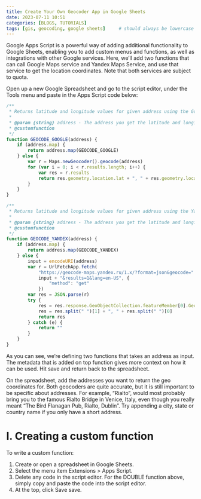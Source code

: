 ```yaml
---
title: Create Your Own Geocoder App in Google Sheets
date: 2023-07-11 10:51
categories: [BLOGS, TUTORIALS]
tags: [gis, geocoding, google sheets]     # should always be lowercase
---
```


Google Apps Script is a powerful way of adding additional functionality to Google Sheets, enabling you to add custom menus and functions, as well as integrations with other Google services. Here, we’ll add two functions that can call Google Maps service and Yandex Maps Service, and use that service to get the location coordinates. Note that both services are subject to quota.

Open up a new Google Spreadsheet and go to the script editor, under the Tools menu and paste in the Apps Script code below:

```Javascript
/**
 * Returns latitude and longitude values for given address using the Google Maps Geocoder.
 *
 * @param {string} address - The address you get the latitude and longitude for.
 * @customfunction
 */
function GEOCODE_GOOGLE(address) {
    if (address.map) {
        return address.map(GEOCODE_GOOGLE)
    } else {
        var r = Maps.newGeocoder().geocode(address)
        for (var i = 0; i < r.results.length; i++) {
            var res = r.results
            return res.geometry.location.lat + ", " + res.geometry.location.lng
        }
    }
}

/**
 * Returns latitude and longitude values for given address using the Yandex Geocoder.
 *
 * @param {string} address - The address you get the latitude and longitude for.
 * @customfunction
 */
function GEOCODE_YANDEX(address) {
    if (address.map) {
        return address.map(GEOCODE_YANDEX)
    } else {
        input = encodeURI(address)
        var r = UrlFetchApp.fetch(
            "https://geocode-maps.yandex.ru/1.x/?format=json&geocode=" +
            input + "&results=1&lang=en-US", {
                "method": "get"
            })
        var res = JSON.parse(r)
        try {
            res = res.response.GeoObjectCollection.featureMember[0].GeoObject.Point.pos
            res = res.split(" ")[1] + ", " + res.split(" ")[0]
            return res
        } catch (e) {
            return ""
        }
    }
}
```

As you can see, we’re defining two functions that takes an address as input. The metadata that is added on top function gives more context on how it can be used. Hit save and return back to the spreadsheet.

On the spreadsheet, add the addresses you want to return the geo coordinates for. Both geocoders are quite accurate, but it is still important to be specific about addresses. For example, “Rialto”, would most probably bring you to the famous Rialto Bridge in Venice, Italy, even though you really meant “The Bird Flanagan Pub, Rialto, Dublin”. Try appending a city, state or country name if you only have a short address.

# I. Creating a custom function
To write a custom function:

1. Create or open a spreadsheet in Google Sheets.
2. Select the menu item Extensions > Apps Script.
3. Delete any code in the script editor. For the DOUBLE function above, simply copy and paste the code into the script editor.
4. At the top, click Save save.